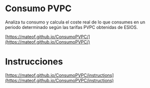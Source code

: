 # Consumo PVPC

Analiza tu consumo y calcula el coste real de lo que consumes en un periodo determinado según las tarifas PVPC obtenidas de ESIOS.

[https://mateof.github.io/ConsumoPVPC/](https://mateof.github.io/ConsumoPVPC/)

# Instrucciones

[https://mateof.github.io/ConsumoPVPC/instructions](https://mateof.github.io/ConsumoPVPC/instructions)
